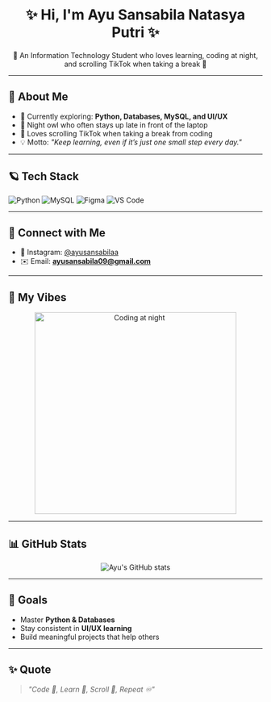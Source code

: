 <h1 align="center">✨ Hi, I'm Ayu Sansabila Natasya Putri ✨</h1>
<p align="center">🌙 An Information Technology Student who loves learning, coding at night, and scrolling TikTok when taking a break 🌌</p>

---

## 💜 About Me
- 🌱 Currently exploring: **Python, Databases, MySQL, and UI/UX**  
- 🌙 Night owl who often stays up late in front of the laptop  
- 📱 Loves scrolling TikTok when taking a break from coding  
- 💡 Motto: *"Keep learning, even if it’s just one small step every day."*

---

## 🪐 Tech Stack
![Python](https://img.shields.io/badge/Python-6A0DAD?style=for-the-badge&logo=python&logoColor=white)
![MySQL](https://img.shields.io/badge/MySQL-4B0082?style=for-the-badge&logo=mysql&logoColor=white)
![Figma](https://img.shields.io/badge/Figma-8A2BE2?style=for-the-badge&logo=figma&logoColor=white)
![VS Code](https://img.shields.io/badge/VSCode-483D8B?style=for-the-badge&logo=visualstudiocode&logoColor=white)

---

## 🔗 Connect with Me
- 📸 Instagram: [@ayusansabilaa](https://instagram.com/ayusansabilaa)  
- ✉️ Email: **ayusansabila09@gmail.com**

---

## 🌌 My Vibes
<p align="center">
  <img src="https://media.giphy.com/media/ZVik7pBtu9dNS/giphy.gif" width="400" alt="Coding at night"/>
</p>

---

## 📊 GitHub Stats
<p align="center">
  <img src="https://github-readme-stats.vercel.app/api?username=ayusansabila&show_icons=true&theme=tokyonight" alt="Ayu's GitHub stats"/>
</p>

---

## 🚀 Goals
- Master **Python & Databases**  
- Stay consistent in **UI/UX learning**  
- Build meaningful projects that help others  

---

## ✨ Quote
> *"Code 🌙, Learn 🌌, Scroll 📱, Repeat ♾️"*  
